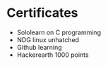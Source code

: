 # Certificates 
*  Sololearn on C programming
*  NDG linux unhatched 
*  Github learning
*  Hackerearth 1000 points